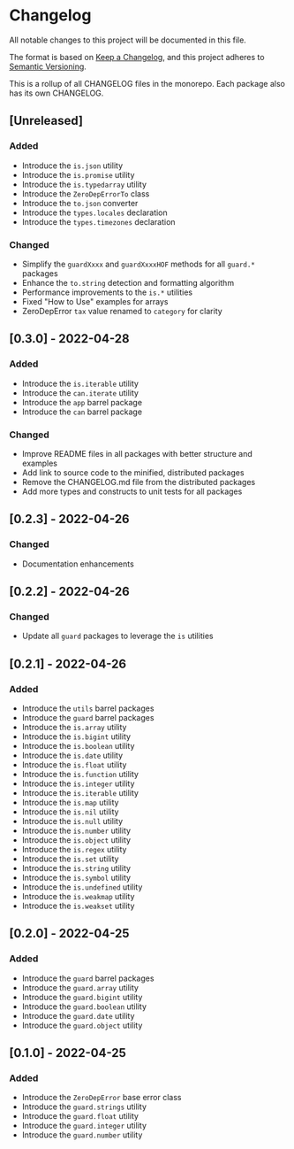 # Changelog

All notable changes to this project will be documented in this file.

The format is based on [Keep a Changelog](https://keepachangelog.com/en/1.0.0/), and this project adheres to [Semantic Versioning](https://semver.org/spec/v2.0.0.html).

This is a rollup of all CHANGELOG files in the monorepo. Each package also has its own CHANGELOG.

## [Unreleased]

### Added

- Introduce the `is.json` utility
- Introduce the `is.promise` utility
- Introduce the `is.typedarray` utility
- Introduce the `ZeroDepErrorTo` class
- Introduce the `to.json` converter
- Introduce the `types.locales` declaration
- Introduce the `types.timezones` declaration

### Changed

- Simplify the `guardXxxx` and `guardXxxxHOF` methods for all `guard.*` packages
- Enhance the `to.string` detection and formatting algorithm
- Performance improvements to the `is.*` utilities
- Fixed "How to Use" examples for arrays
- ZeroDepError `tax` value renamed to `category` for clarity

## [0.3.0] - 2022-04-28

### Added

- Introduce the `is.iterable` utility
- Introduce the `can.iterate` utility
- Introduce the `app` barrel package
- Introduce the `can` barrel package

### Changed

- Improve README files in all packages with better structure and examples
- Add link to source code to the minified, distributed packages
- Remove the CHANGELOG.md file from the distributed packages
- Add more types and constructs to unit tests for all packages

## [0.2.3] - 2022-04-26

### Changed

- Documentation enhancements

## [0.2.2] - 2022-04-26

### Changed

- Update all `guard` packages to leverage the `is` utilities

## [0.2.1] - 2022-04-26

### Added

- Introduce the `utils` barrel packages
- Introduce the `guard` barrel packages
- Introduce the `is.array` utility
- Introduce the `is.bigint` utility
- Introduce the `is.boolean` utility
- Introduce the `is.date` utility
- Introduce the `is.float` utility
- Introduce the `is.function` utility
- Introduce the `is.integer` utility
- Introduce the `is.iterable` utility
- Introduce the `is.map` utility
- Introduce the `is.nil` utility
- Introduce the `is.null` utility
- Introduce the `is.number` utility
- Introduce the `is.object` utility
- Introduce the `is.regex` utility
- Introduce the `is.set` utility
- Introduce the `is.string` utility
- Introduce the `is.symbol` utility
- Introduce the `is.undefined` utility
- Introduce the `is.weakmap` utility
- Introduce the `is.weakset` utility

## [0.2.0] - 2022-04-25

### Added

- Introduce the `guard` barrel packages
- Introduce the `guard.array` utility
- Introduce the `guard.bigint` utility
- Introduce the `guard.boolean` utility
- Introduce the `guard.date` utility
- Introduce the `guard.object` utility

## [0.1.0] - 2022-04-25

### Added

- Introduce the `ZeroDepError` base error class
- Introduce the `guard.strings` utility
- Introduce the `guard.float` utility
- Introduce the `guard.integer` utility
- Introduce the `guard.number` utility
